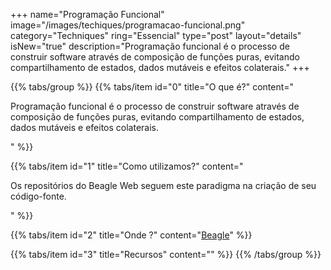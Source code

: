 +++
name="Programação Funcional"
image="/images/techiques/programacao-funcional.png"
category="Techniques"
ring="Essencial"
type="post"
layout="details"
isNew="true"
description="Programação funcional é o processo de construir software através de composição de funções puras, evitando compartilhamento de estados, dados mutáveis e efeitos colaterais."
+++

{{% tabs/group %}}
  {{% tabs/item id="0" title="O que é?" content="<p>Programação funcional é o processo de construir software através de composição de funções puras, evitando compartilhamento de estados, dados mutáveis e efeitos colaterais.</p>" %}}
  
  {{% tabs/item id="1" title="Como utilizamos?" content="<p>Os repositórios do Beagle Web seguem este paradigma na criação de seu código-fonte.</p>" %}}
  
  {{% tabs/item id="2" title="Onde ?" content="<a href='https://usebeagle.io/' target='_blank'>Beagle</a>" %}}

  {{% tabs/item id="3" title="Recursos" content="" %}}
{{% /tabs/group %}}